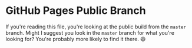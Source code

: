 # GitHub Pages Public Branch

If you're reading this file, you're looking at the public build from the `master` branch. Might I 
suggest you look in the `master` branch for what you're looking for? You're probably more likely to find it there. 😄
